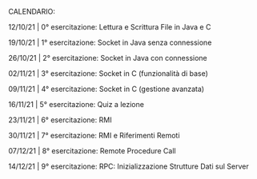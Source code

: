 CALENDARIO:

12/10/21 | 0° esercitazione: Lettura e Scrittura File in Java e C

19/10/21 | 1° esercitazione: Socket in Java senza connessione 

26/10/21 | 2° esercitazione: Socket in Java con connessione

02/11/21 | 3° esercitazione: Socket in C (funzionalità di base)

09/11/21 | 4° esercitazione: Socket in C (gestione avanzata)

16/11/21 | 5° esercitazione: Quiz a lezione

23/11/21 | 6° esercitazione: RMI

30/11/21 | 7° esercitazione: RMI e Riferimenti Remoti

07/12/21 | 8° esercitazione: Remote Procedure Call

14/12/21 | 9° esercitazione: RPC: Inizializzazione Strutture Dati sul Server
           
